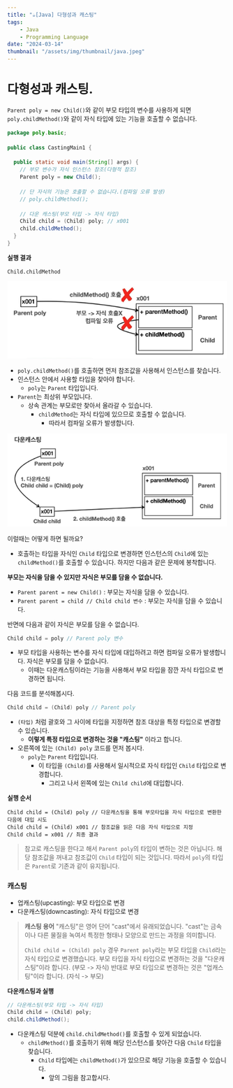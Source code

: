 ```yaml
---
title: "☕️[Java] 다형성과 캐스팅"
tags:
    - Java
    - Programming Language
date: "2024-03-14"
thumbnail: "/assets/img/thumbnail/java.jpeg"
---
```


# 다형성과 캐스팅.

`Parent poly = new Child()`와 같이 부모 타입의 변수를 사용하게 되면 `poly.childMethod()`와 같이 자식 타입에 있는 기능을 호출할 수 없습니다.

```java
package poly.basic;

public class CastingMain1 {

  public static void main(String[] args) {
    // 부모 변수가 자식 인스턴스 참조(다형적 참조)
    Parent poly = new Child();

    // 단 자식의 기능은 호출할 수 없습니다.(컴파일 오류 발생)
    // poly.childMethod();

    // 다운 캐스팅(부모 타입 -> 자식 타입)
    Child child = (Child) poly; // x001
    child.childMethod();
  }
}
```

**실행 결과**
```
Child.childMethod
```

<img src="https://github.com/devKobe24/images/blob/main/%E1%84%83%E1%85%A1%E1%84%92%E1%85%A7%E1%86%BC%E1%84%89%E1%85%A5%E1%86%BC%E1%84%80%E1%85%AA%E1%84%8F%E1%85%A2%E1%84%89%E1%85%B3%E1%84%90%E1%85%B5%E1%86%BC.png?raw=true">

* `poly.childMethod()`를 호출하면 먼저 참조값을 사용해서 인스턴스를 찾습니다.
* 인스턴스 안에서 사용할 타입을 찾아야 합니다.
    * `poly`는 `Parent` 타입입니다.
* `Parent`는 최상위 부모입니다.
    * 상속 관계는 부모로만 찾아서 올라갈 수 있습니다.
        * `childMethod`는 자식 타입에 있으므로 호출할 수 없습니다.
            * 따라서 컴파일 오류가 발생합니다.

<img src="https://github.com/devKobe24/images/blob/main/%E1%84%83%E1%85%A1%E1%84%8B%E1%85%AE%E1%86%AB%E1%84%8F%E1%85%A2%E1%84%89%E1%85%B3%E1%84%90%E1%85%B5%E1%86%BC.png?raw=true">

이럴때는 어떻게 하면 될까요?
* 호출하는 타입을 자식인 `Child` 타입으로 변경하면 인스턴스의 `Child`에 있는 `childMethod()`를 호출할 수 있습니다. 하지만 다음과 같은 문제에 봉착합니다.

**부모는 자식을 담을 수 있지만 자식은 부모를 담을 수 없습니다.**
* `Parent parent = new Child()` : 부모는 자식을 담을 수 있습니다.
* `Parent parent = child // Child child 변수` : 부모는 자식을 담을 수 있습니다.

반면에 다음과 같이 자식은 부모를 담을 수 없습니다.
```java
Child child = poly // Parent poly 변수
```

* 부모 타입을 사용하는 변수를 자식 타입에 대입하려고 하면 컴파일 오류가 발생합니다. 자식은 부모를 담을 수 없습니다.
    * 이때는 다운캐스팅이라는 기능을 사용해서 부모 타입을 잠깐 자식 타입으로 변경하면 됩니다.

다음 코드를 분석해봅시다.
```java
Child child = (Child) poly // Parent poly
```
* `(타입)` 처럼 괄호와 그 사이에 타입을 지정하면 참조 대상을 특정 타입으로 변경할 수 있습니다.
    * **이렇게 특정 타입으로 변경하는 것을 "캐스팅"** 이라고 합니다.
* 오른쪽에 있는 `(Child) poly` 코드를 먼저 봅시다.
    * `poly`는 `Parent` 타입입니다.
        * 이 타입을 `(Child)`를 사용해서 일시적으로 자식 타입인 `Child` 타입으로 변경합니다.
            * 그리고 나서 왼쪽에 있는 `Child child`에 대입합니다.

**실행 순서**
```
Child child = (Child) poly // 다운캐스팅을 통해 부모타입을 자식 타입으로 변환한 다음에 대입 시도
Child child = (Child) x001 // 참조값을 읽은 다음 자식 타입으로 지정
Child child = x001 // 최종 결과
```

> 참고로 캐스팅을 한다고 해서 `Parent poly`의 타입이 변하는 것은 아닙니다.
> 해당 참조값을 꺼내고 참조값이 `Child` 타입이 되는 것입니다.
> 따라서 `poly`의 타입은 `Parent`로 기존과 같이 유지됩니다.

### 캐스팅
* 업캐스팅(upcasting): 부모 타입으로 변경
* 다운캐스팅(downcasting): 자식 타입으로 변경

> **캐스팅 용어**
> "캐스팅"은 영어 단어 "cast"에서 유래되었습니다.
> "cast"는 금속이나 다른 물질을 녹여서 특정한 형태나 모양으로 만드는 과정을 의미합니다.
> 
> `Child child = (Child) poly` 경우 `Parent poly`라는 부모 타입을 `Child`라는 자식 타입으로 변경했습니다.
> 부모 타입을 자식 타입으로 변경하는 것을 "다운캐스팅"이라 합니다. (부모 -> 자식)
> 반대로 부모 타입으로 변경하는 것은 "업캐스팅"이라 합니다. (자식 -> 부모)

**다운캐스팅과 실행**
```java
// 다운캐스팅(부모 타입 -> 자식 타입)
Child child = (Child) poly;
child.childMethod();
```
* 다운캐스팅 덕분에 `child.childMethod()`를 호출할 수 있게 되었습니다.
    * `childMethod()`를 호출하기 위해 해당 인스턴스를 찾아간 다음 `Child` 타입을 찾습니다.
        * `Child` 타입에는 `childMethod()`가 있으므로 해당 기능을 호출할 수 있습니다.
            * 앞의 그림을 참고합시다.
